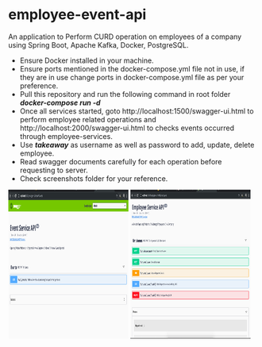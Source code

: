 # employee-event-api
An application to Perform CURD operation on employees of a company using Spring Boot, Apache Kafka, Docker, PostgreSQL.

* Ensure Docker installed in your machine.
* Ensure ports mentioned in the docker-compose.yml file not in use, if they are in use change ports in docker-compose.yml file as per your preference.
* Pull this repository and run the following command in root folder **_docker-compose run -d_**
* Once all services started, goto http://localhost:1500/swagger-ui.html to perform employee related operations and http://localhost:2000/swagger-ui.html to checks events occurred through employee-services.
* Use **_takeaway_** as username as well as password to add, update, delete employee.
* Read swagger documents carefully for each operation before requesting to server.
* Check screenshots folder for your reference.

<p float='left'>
    <img width="48%" height="300" src="screenshots/1.png">
    <img width="48%" height="300" src="screenshots/2.png">
</p>
